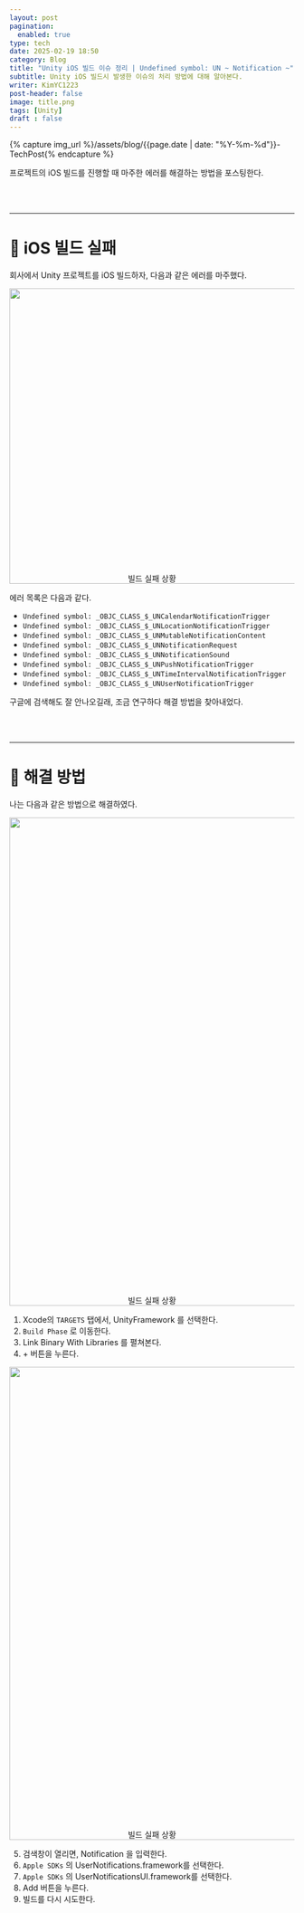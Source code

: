 ```yaml
---
layout: post
pagination: 
  enabled: true
type: tech
date: 2025-02-19 18:50
category: Blog
title: "Unity iOS 빌드 이슈 정리 | Undefined symbol: UN ~ Notification ~"
subtitle: Unity iOS 빌드시 발생한 이슈의 처리 방법에 대해 알아본다.
writer: KimYC1223
post-header: false
image: title.png
tags: [Unity]
draft : false
---
```


{% capture img_url %}/assets/blog/{{page.date | date: "%Y-%m-%d"}}-TechPost{% endcapture %}

프로젝트의 iOS 빌드를 진행할 때 마주한 에러를 해결하는 방법을 포스팅한다.

<br><br>

---

# 🔷 iOS 빌드 실패

회사에서 Unity 프로젝트를 iOS 빌드하자, 다음과 같은 에러를 마주했다.

<center>
<img src="{{img_url}}/IMG_4120.PNG" style="width:522px">
<figcaption style="margin-top:-20px;">빌드 실패 상황</figcaption>
</center>

에러 목록은 다음과 같다.

* `Undefined symbol: _OBJC_CLASS_$_UNCalendarNotificationTrigger`
* `Undefined symbol: _OBJC_CLASS_$_UNLocationNotificationTrigger`
* `Undefined symbol: _OBJC_CLASS_$_UNMutableNotificationContent`
* `Undefined symbol: _OBJC_CLASS_$_UNNotificationRequest`
* `Undefined symbol: _OBJC_CLASS_$_UNNotificationSound`
* `Undefined symbol: _OBJC_CLASS_$_UNPushNotificationTrigger`
* `Undefined symbol: _OBJC_CLASS_$_UNTimeIntervalNotificationTrigger`
* `Undefined symbol: _OBJC_CLASS_$_UNUserNotificationTrigger`

구글에 검색해도 잘 안나오길래, 조금 연구하다 해결 방법을 찾아내었다.

<br><br>

---

# 🔷 해결 방법

나는 다음과 같은 방법으로 해결하였다.

<center>
<img src="{{img_url}}/IMG_4121.PNG" style="width:863px">
<figcaption style="margin-top:-20px;">빌드 실패 상황</figcaption>
</center>

1. Xcode의 `TARGETS` 탭에서, <span class="post-highlight">UnityFramework</span> 를 선택한다.
2. `Build Phase` 로 이동한다.
3. <span class="post-highlight">Link Binary With Libraries</span> 를 펼쳐본다.
4. \+ 버튼을 누른다.

<center>
<img src="{{img_url}}/IMG_4119.PNG" style="width:836px">
<figcaption style="margin-top:-20px;">빌드 실패 상황</figcaption>
</center>

5. 검색창이 열리면, <span class="post-highlight">Notification</span> 을 입력한다.
6. `Apple SDKs` 의 <span class="post-highlight">UserNotifications.framework</span>를 선택한다.
7. `Apple SDKs` 의 <span class="post-highlight">UserNotificationsUI.framework</span>를 선택한다.
8. Add 버튼을 누른다.
9. 빌드를 다시 시도한다.
